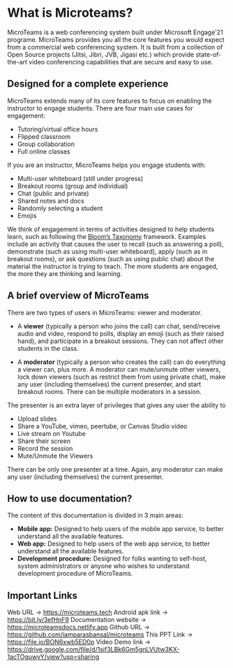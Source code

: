 # What is Microteams?

MicroTeams is a web conferencing system built under Microsoft Engage'21 programe.
MicroTeams provides you all the core features you would expect from a commercial web conferencing system. It is built from a collection of Open Source projects (Jitsi, Jibri, JVB, Jigasi etc.) which provide state-of-the-art video conferencing capabilities that are secure and easy to use.

## Designed for a complete experience

MicroTeams extends many of its core features to focus on enabling the instructor to engage students. There are four main use cases for engagement:

* Tutoring/virtual office hours
* Flipped classroom
* Group collaboration
* Full online classes

If you are an instructor, MicroTeams helps you engage students with:

* Multi-user whiteboard (still under progress)
* Breakout rooms (group and individual)
* Chat (public and private)
* Shared notes and docs
* Randomly selecting a student
* Emojis

We think of engagement in terms of activities designed to help students learn, such as following the <a href="https://en.wikipedia.org/wiki/Bloom's_taxonomy">Bloom’s Taxonomy</a> framework. Examples include an activity that causes the user to recall (such as answering a poll), demonstrate (such as using multi-user whiteboard), apply (such as in breakout rooms), or ask questions (such as using public chat) about the material the instructor is trying to teach. The more students are engaged, the more they are thinking and learning.

## A brief overview of MicroTeams

There are two types of users in MicroTeams: viewer and moderator.

* A <b>viewer</b> (typically a person who joins the call) can chat, send/receive audio and video, respond to polls, display an emoji (such as their raised hand), and participate in a breakout sessions. They can not affect other students in the class.

* A <b>moderator</b> (typically a person who creates the call) can do everything a viewer can, plus more. A moderator can mute/unmute other viewers, lock down viewers (such as restrict them from using private chat), make any user (including themselves) the current presenter, and start breakout rooms. There can be multiple moderators in a session.

The presenter is an extra layer of privileges that gives any user the ability to

* Upload slides
* Share a YouTube, vimeo, peertube, or Canvas Studio video
* Live stream on Youtube
* Share their screen
* Record the session
* Mute/Unmute the Viewers

There can be only one presenter at a time. Again, any moderator can make any user (including themselves) the current presenter.

## How to use documentation?
The content of this documentation is divided in 3 main areas:
* <b>Mobile app:</b> Designed to help users of the mobile app service, to better understand all the available features.
* <b>Web app:</b> Designed to help users of the web app service, to better understand all the available features.
* <b>Development procedure:</b> Designed for folks wanting to self-host, system administrators or anyone who wishes to understand development procedure of MicroTeams.

## Important Links 

Web URL -> https://microteams.tech
Android apk link -> https://bit.ly/3efHnF9
Documentation website -> https://microteamsdocs.netlify.app
Github URL -> https://github.com/iamparasbansal/microteams
This PPT Link -> https://file.io/BON6xwb5ED0p
Video Demo link -> https://drive.google.com/file/d/1sif3LBk6Gm5gnLVUtw3KX-1acTOguwyY/view?usp=sharing

